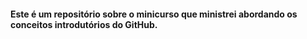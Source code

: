 #### Este é um repositório sobre o minicurso que ministrei abordando os conceitos introdutórios do GitHub.
